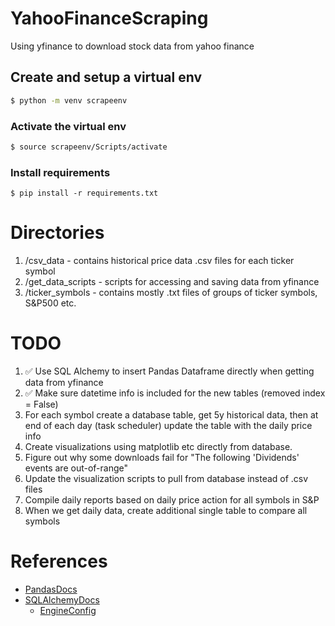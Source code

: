 # YahooFinanceScraping
Using yfinance to download stock data from yahoo finance

## Create and setup a virtual env
```sh
$ python -m venv scrapeenv
```

### Activate the virtual env
```sh 
$ source scrapeenv/Scripts/activate
```

### Install requirements
```
$ pip install -r requirements.txt
```

# Directories

1. /csv_data - contains historical price data .csv files for each ticker symbol
2. /get_data_scripts - scripts for accessing and saving data from yfinance
3. /ticker_symbols - contains mostly .txt files of groups of ticker symbols, S&P500 etc.

# TODO

1. ✅ Use SQL Alchemy to insert Pandas Dataframe directly when getting data from yfinance
2. ✅ Make sure datetime info is included for the new tables (removed index = False)
3. For each symbol create a database table, get 5y historical data, then at end of each day (task scheduler) update the table with the daily price info
4. Create visualizations using matplotlib etc directly from database.
5. Figure out why some downloads fail for "The following 'Dividends' events are out-of-range"
6. Update the visualization scripts to pull from database instead of .csv files
7. Compile daily reports based on daily price action for all symbols in S&P
8. When we get daily data, create additional single table to compare all symbols

# References

- [PandasDocs](https://pandas.pydata.org/docs/index.html)
- [SQLAlchemyDocs](https://docs.sqlalchemy.org/en/20/core/connections.html)
    - [EngineConfig](https://docs.sqlalchemy.org/en/20/core/engines.html#custom-dbapi-args)